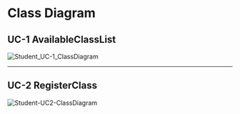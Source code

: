 # Class Diagram

## UC-1 AvailableClassList
![Student_UC-1_ClassDiagram](https://user-images.githubusercontent.com/79308015/118362478-9b646000-b5ca-11eb-8ee0-e9146eb12e8c.JPG)


---

## UC-2 RegisterClass
![Student-UC2-ClassDiagram](https://user-images.githubusercontent.com/76427521/118363775-0153e600-b5d1-11eb-93f6-137827b782e1.PNG)

